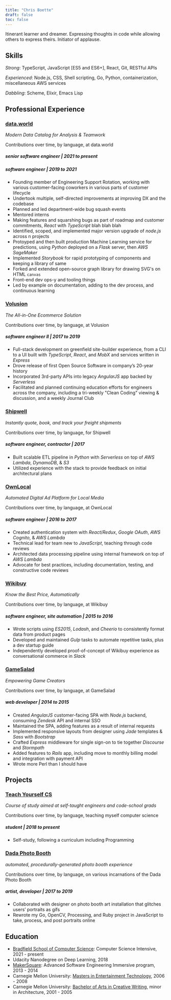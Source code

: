 ```yaml
---
title: "Chris Boette"
draft: false
toc: false
---
```


<script src="https://cdnjs.cloudflare.com/ajax/libs/Chart.js/2.7.3/Chart.bundle.min.js"></script>

Itinerant learner and dreamer. Expressing thoughts in code while allowing others to express theirs. Initiator of applause.

## Skills

_Strong_: TypeScript, JavaScript [ES5 and ES6+], React, Git, RESTful APIs

_Experienced_: Node.js, CSS, Shell scripting, Go, Python, containerization, miscellaneous AWS services

_Dabbling_: Scheme, Elixir, Emacs Lisp

## Professional Experience

### [data.world](https://data.world)
_Modern Data Catalog for Analysis & Teamwork_

<canvas id="ddw" height="25" aria-label="data.world chart" role="img">
  <p>Contributions over time, by language, at data.world</p>
</canvas>

##### senior software engineer | 2021 to present
##### software engineer | 2019 to 2021 

- Founding member of Engineering Support Rotation, working with various customer-facing coworkers in various parts of customer lifecycle
- Undertook multiple, self-directed improvements at improving DX and the codebase
- Planned and led department-wide bug squash events
- Mentored interns
- Making features and squarshing bugs as part of roadmap and customer commitments, _React_ with _TypeScript_ blah blah blah
- Identified, scoped, and implemented major version upgrade of _node.js_ across n projects
- Protoyped and then built production Machine Learning service for predictions, using _Python_ deployed on a _Flask_ server, then _AWS SageMaker_
- Implemented _Storybook_ for rapid prototyping of components and keeping a library of same
- Forked and extended open-source graph library for drawing SVG's on HTML `canvas`
- Front-end dev ops-y and tooling things
- Led by example on documentation, adding to the dev process, and continuous learning

### [Volusion](https://volusion.com)
_The All-in-One Ecommerce Solution_

<canvas id="vol" height="25" aria-label="Volusion chart" role="img">
  <p>Contributions over time, by language, at Volusion</p>
</canvas>


##### software engineer II | 2017 to 2019

- Full-stack development on greenfield site-builder experience, from a CLI to a UI built with _TypeScript_, _React_, and _MobX_ and services written in _Express_
- Drove release of first Open Source Software in company’s 20-year history
- Incorporated 3rd-party APIs into legacy _AngularJS_ app backed by _Serverless_
- Facilitated and planned continuing education efforts for engineers across the company, including a tri-weekly "Clean Coding" viewing & discussion, and a weekly Journal Club

### [Shipwell](https://shipwell.com)
_Instantly quote, book, and track your freight shipments_

<canvas id="sw" height="25" aria-label="Shipwell chart" role="img">
  <p>Contributions over time, by language, for Shipwell</p>
</canvas>


##### software engineer, contractor | 2017

- Built scalable ETL pipeline in _Python_ with _Serverless_ on top of _AWS Lambda_, _DynamoDB_, & _S3_
- Utilized experience with the stack to provide feedback on initial architectural plans

### [OwnLocal](https://ownlocal.com)
_Automated Digital Ad Platform for Local Media_

<canvas id="ol" height="25" aria-label="OwnLocal chart" role="img">
  <p>Contributions over time, by language, at OwnLocal</p>
</canvas>


##### software engineer | 2016 to 2017

- Created authentication system with _React_/_Redux_, _Google OAuth_, _AWS Cognito_, & _AWS Lambda_
- Technical lead for team new to _JavaScript_, teaching through code reviews
- Architected data processing pipeline using internal framework on top of _AWS Lambda_
- Advocate for best practices, including documentation, testing, and constructive code reviews

### [Wikibuy](https://wikibuy.com)
_Know the Best Price, Automatically_

<canvas id="wb" height="25" aria-label="Wikibuy chart" role="img">
  <p>Contributions over time, by language, at Wikibuy</p>
</canvas>


##### software engineer, site automation | 2015 to 2016

- Wrote scripts using _ES2015_, _Lodash_, and _Cheerio_ to consistently format data from product pages
- Developed and maintained _Gulp_ tasks to automate repetitive tasks, plus a dev startup guide
- Independently developed proof-of-concept of Wikibuy experience as conversational commerce in _Slack_

### [GameSalad](https://gamesalad.com)
_Empowering Game Creators_

<canvas id="gs" height="25" aria-label="GameSalad chart" role="img">
  <p>Contributions over time, by language, at GameSalad</p>
</canvas>


##### web developer | 2014 to 2015

- Created _AngularJS_ customer-facing SPA with _Node.js_ backend, consuming _Zendesk_ API and internal SSO
- Maintained the SPA, adding features as a result of internal requests
- Implemented responsive layouts from designer using _Jade_ templates & _Sass_ with _Bootstrap_
- Crafted _Express_ middleware for single sign-on to tie together _Discourse_ and _Stormpath_
- Added features to _Rails_ app, including move to monthly billing model and integration with payment API
- Wrote more Perl than I should have

## Projects

### [Teach Yourself CS](/projects/teach-yourself-cs)
_Course of study aimed at self-taught engineers and code-school grads_

<canvas id="tycs" height="25" aria-label="Teach Yourself Computer Science chart" role="img">
  <p>Contributions over time, by language, teaching myself computer science</p>
</canvas>


##### student | 2018 to present

- Self-study, following a curriculum including Programming

### [Dada Photo Booth](/projects/dada-photo-booth/)
_automated, procedurally-generated photo booth experience_

<canvas id="dpb" height="25" aria-label="Dada Photo Booth chart" role="img">
  <p>Contributions over time, by language, on various incarnations of the Dada Photo Booth</p>
</canvas>


##### artist, developer | 2017 to 2019

- Collaborated with designer on photo booth art installation that glitches users’ portraits as gifs
- Rewrote my Go, OpenCV, Processing, and Ruby project in JavaScript to take, process, and post portraits online

## Education

- [Bradfield School of Computer Science](https://bradfieldcs.com/csi): Computer Science Intensive, 2021 - present
- Udacity Nanodegree on Deep Learning, 2018
- [MakerSquare](https://getcoding.hackreactor.com/makersquare): Advanced Software Engineering Immersive program, 2013 - 2014
- Carnegie Mellon University: [Masters in Entertainment Technology](https://www.etc.cmu.edu), 2006 - 2008
- Carnegie Mellon University: [Bachelor of Arts in Creative Writing](https://www.cmu.edu/dietrich/english/undergraduate/ba-cw/index.html), minor in Architecture, 2001 - 2005

<script src="resume-data.js"></script>
<script src="resume.js"></script>
